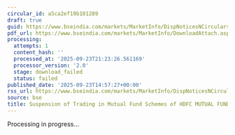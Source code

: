 ```yaml
---
circular_id: a5ca2ef19b101289
draft: true
guid: https://www.bseindia.com/markets/MarketInfo/DispNoticesNCirculars.aspx?Noticeid={910209FA-328F-45C3-8553-6D1E1902CDBA}&noticeno=20250923-75&dt=09/23/2025&icount=75&totcount=84&flag=0
pdf_url: https://www.bseindia.com/markets/MarketInfo/DownloadAttach.aspx?id=20250923-75&attachedId=
processing:
  attempts: 1
  content_hash: ''
  processed_at: '2025-09-23T21:23:26.561169'
  processor_version: '2.0'
  stage: download_failed
  status: failed
published_date: '2025-09-23T14:57:27+00:00'
rss_url: https://www.bseindia.com/markets/MarketInfo/DispNoticesNCirculars.aspx?Noticeid={910209FA-328F-45C3-8553-6D1E1902CDBA}&noticeno=20250923-75&dt=09/23/2025&icount=75&totcount=84&flag=0
source: bse
title: Suspension of Trading in Mutual Fund Schemes of HDFC MUTUAL FUND
---
```


Processing in progress...